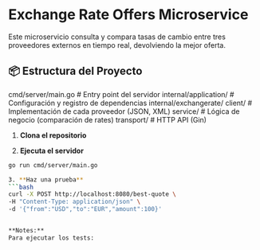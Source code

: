 # Exchange Rate Offers Microservice

Este microservicio consulta y compara tasas de cambio entre tres proveedores externos en tiempo real, devolviendo la mejor oferta.

## 📦 Estructura del Proyecto
cmd/server/main.go # Entry point del servidor
internal/application/ # Configuración y registro de dependencias
internal/exchangerate/
client/ # Implementación de cada proveedor (JSON, XML)
service/ # Lógica de negocio (comparación de rates)
transport/ # HTTP API (Gin)


1. **Clona el repositorio**  

2. **Ejecuta el servidor**  
  ```bash
  go run cmd/server/main.go

3. **Haz una prueba** 
  ```bash
  curl -X POST http://localhost:8080/best-quote \
  -H "Content-Type: application/json" \
  -d '{"from":"USD","to":"EUR","amount":100}'


**Notes:** 
  Para ejecutar los tests: 
